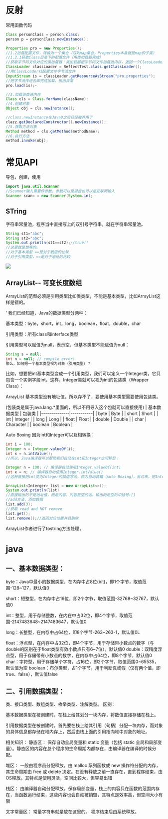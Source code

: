 # 反射
常用函数代码
```java
Class personClass = person.class;
person p = personClass.newInstance();

Properties pro = new Properties();
//1.2加载配置文件，转换为一个集合（双列map集合，Properties本身就是map的子类）
//1.2.1获取Class目录下的配置文件（用类加载器完成）
//获取字节码文件对应的类加载器：类加载器把字节码文件加载进内存，返回一个ClassLoader
ClassLoader classLoader = ReflectTest.class.getClassLoader(); 
//用ClassLoader找配置文件字节流文件
InputStream is = classLoader.getResourceAsStream("pro.properties");
//把字节流传进去即完成加载，抛出异常
pro.load(is);·

//3.加载该类进内存
Class cls = Class.forName(className);
//4.创建对象
Object obj = cls.newInstance();

//class.newInstance在Java9之后已经被弃用了 
clazz.getDeclaredConstructor().newInstance();
//5.获取方法对象
Method method = cls.getMethod(methodName);
//6.执行方法
method.invoke(obj);
```

# 常见API
导包，创建，使用
``` java
import java.util.Scanner
//Scanner输入需要传参数，参数可以是键盘也可以是互联网输入
Scanner scan= = new Scanner(System.in);


```
## STring
字符串常量池，程序当中直接写上的双引号字符串，就在字符串常量池。
```java
String st1="abc";
String st2="abc";
System.out.println(st1==st2);//true!!
//这里就是想等的。
//对于基本类型 ==是对于数值的比较
//对于引用类型，==是对于地址的比较
```
![](https://gcore.jsdelivr.net/gh/mcxen/image@main/20220816190356.png)

## ArrayList-- 可变长度数组
ArrayList的范型必须是引用类型比如类类型，不能是基本类型，比如ArrayList<int>这样是错的。

’ 
我们已经知道，Java的数据类型分两种：

基本类型：byte，short，int，long，boolean，float，double，char

引用类型：所有class和interface类型

引用类型可以赋值为null，表示空，但基本类型不能赋值为null：
```java
String s = null;
int n = null; // compile error!
那么，如何把一个基本类型视为对象（引用类型）？
```
比如，想要把int基本类型变成一个引用类型，我们可以定义一个Integer类，它只包含一个实例字段int，这样，Integer类就可以视为int的包装类（Wrapper Class）：

ArrayList 基本类型没有地址值，所以存不了，要使用基本类型需要使用包装类。

(包装类是属于java.lang.*里面的，所以不用导入这个包就可以直接使用)
| 基本数据类型 | 包装类    |
|--------------|-----------|
| byte         | Byte      |
| short        | Short     |
| int          | Integer   |
| long         | Long      |
| float        | Float     |
| double       | Double    |
| char         | Character |
| boolean      | Boolean   |

Auto Boxing
因为int和Integer可以互相转换：
```java
int i = 100;
Integer n = Integer.valueOf(i);
int x = n.intValue();
//所以，Java编译器可以帮助我们自动在int和Integer之间转型：

Integer n = 100; // 编译器自动使用Integer.valueOf(int)
int x = n; // 编译器自动使用Integer.intValue()
//这种直接把int变为Integer的赋值写法，称为自动装箱（Auto Boxing），反过来，把Integer变为int的赋值写法，称为自动拆箱（Auto Unboxing）。

```



``` java
ArrayList<Interger> list = new ArrayList<>();
System.out.println(list)
//直接输出的不是地址值，而是内容，内容是空的话，输出的是空的中括号:[]
//add方法，添加数据
list.add(3);
//获取 read and NOT remove
list.get();
list.remove();//返回对应位置并且删除

```
ArrayList作者进行了tostring方法处理，



# java
## 一、基本数据类型：
byte：Java中最小的数据类型，在内存中占8位(bit)，即1个字节，取值范围-128~127，默认值0

short：短整型，在内存中占16位，即2个字节，取值范围-32768~32767，默认值0

int：整型，用于存储整数，在内在中占32位，即4个字节，取值范围-2147483648~2147483647，默认值0

long：长整型，在内存中占64位，即8个字节-263~263-1，默认值0L

float：浮点型，在内存中占32位，即4个字节，用于存储带小数点的数字（与double的区别在于float类型有效小数点只有6~7位），默认值0
double：双精度浮点型，用于存储带有小数点的数字，在内存中占64位，即8个字节，默认值0
char：字符型，用于存储单个字符，占16位，即2个字节，取值范围0~65535，默认值为空
boolean：布尔类型，占1个字节，用于判断真或假（仅有两个值，即true、false），默认值false

## 二、引用数据类型：
类、接口类型、数组类型、枚举类型、注解类型。
区别：

基本数据类型在被创建时，在栈上给其划分一块内存，将数值直接存储在栈上。

引用数据类型在被创建时，首先要在栈上给其引用（句柄）分配一块内存，而对象的具体信息都存储在堆内存上，然后由栈上面的引用指向堆中对象的地址。

相关知识：
静态区： 保存自动全局变量和 static 变量（包括 static 全局和局部变量）。静态区的内容在总个程序的生命周期内都存在，由编译器在编译的时候分配。

堆区： 一般由程序员分配释放，由 malloc 系列函数或 new 操作符分配的内存，其生命周期由 free 或 delete 决定。在没有释放之前一直存在，直到程序结束，由OS释放。其特点是使用灵活，空间比较大，但容易出错

栈区： 由编译器自动分配释放，保存局部变量，栈上的内容只在函数的范围内存在，当函数运行结束，这些内容也会自动被销毁，其特点是效率高，但空间大小有限

文字常量区： 常量字符串就是放在这里的。 程序结束后由系统释放。